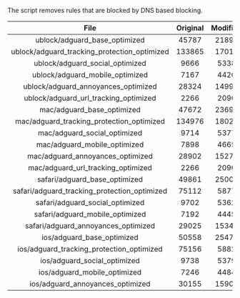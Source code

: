 The script removes rules that are blocked by DNS based blocking.


| File | Original | Modified |
|:----:|:-----:|:-----:|
| ublock/adguard_base_optimized | 45787 | 21890 |
| ublock/adguard_tracking_protection_optimized | 133865 | 17013 |
| ublock/adguard_social_optimized | 9666 | 5338 |
| ublock/adguard_mobile_optimized | 7167 | 4420 |
| ublock/adguard_annoyances_optimized | 28324 | 14998 |
| ublock/adguard_url_tracking_optimized | 2266 | 2090 |
| mac/adguard_base_optimized | 47672 | 23696 |
| mac/adguard_tracking_protection_optimized | 134976 | 18027 |
| mac/adguard_social_optimized | 9714 | 5377 |
| mac/adguard_mobile_optimized | 7898 | 4665 |
| mac/adguard_annoyances_optimized | 28902 | 15276 |
| mac/adguard_url_tracking_optimized | 2266 | 2090 |
| safari/adguard_base_optimized | 49861 | 25009 |
| safari/adguard_tracking_protection_optimized | 75112 | 5877 |
| safari/adguard_social_optimized | 9702 | 5362 |
| safari/adguard_mobile_optimized | 7192 | 4445 |
| safari/adguard_annoyances_optimized | 29025 | 15349 |
| ios/adguard_base_optimized | 50558 | 25474 |
| ios/adguard_tracking_protection_optimized | 75156 | 5882 |
| ios/adguard_social_optimized | 9738 | 5379 |
| ios/adguard_mobile_optimized | 7246 | 4484 |
| ios/adguard_annoyances_optimized | 30155 | 15909 |